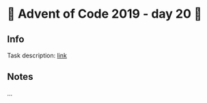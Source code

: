 # 🎄 Advent of Code 2019 - day 20 🎄

## Info

Task description: [link](https://adventofcode.com/2019/day/20)

## Notes

...